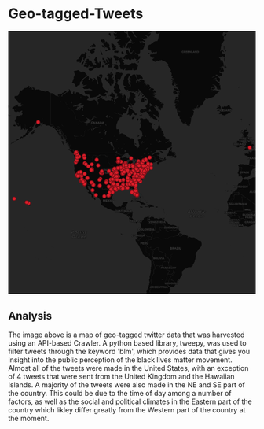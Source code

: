 # Geo-tagged-Tweets
![](img/lab2.png)
## Analysis
The image above is a map of geo-tagged twitter data that was harvested using an API-based Crawler. A python based library, tweepy, was used to filter tweets through the keyword 'blm', which provides data that gives you insight into the public perception of the black lives matter movement. Almost all of the tweets were made in the United States, with an exception of 4 tweets that were sent from the United Kingdom and the Hawaiian Islands. A majority of the tweets were also made in the NE and SE part of the country. This could be due to the time of day among a number of factors, as well as the social and political climates in the Eastern part of the country which likley differ greatly from the Western part of the country at the moment. 
